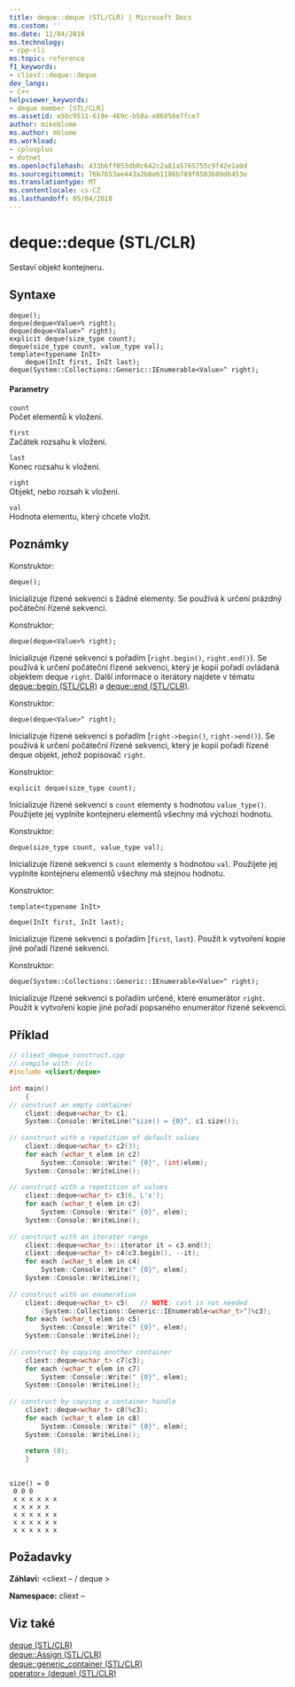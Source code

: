 ```yaml
---
title: deque::deque (STL/CLR) | Microsoft Docs
ms.custom: ''
ms.date: 11/04/2016
ms.technology:
- cpp-cli
ms.topic: reference
f1_keywords:
- cliext::deque::deque
dev_langs:
- C++
helpviewer_keywords:
- deque member [STL/CLR]
ms.assetid: e5bc9511-619e-469c-b50a-e06858e7fce7
author: mikeblome
ms.author: mblome
ms.workload:
- cplusplus
- dotnet
ms.openlocfilehash: 433b6ff053db0c642c2a81a5765755c9f42e1a0d
ms.sourcegitcommit: 76b7653ae443a2b8eb1186b789f8503609d6453e
ms.translationtype: MT
ms.contentlocale: cs-CZ
ms.lasthandoff: 05/04/2018
---
```

# <a name="dequedeque-stlclr"></a>deque::deque (STL/CLR)
Sestaví objekt kontejneru.  
  
## <a name="syntax"></a>Syntaxe  
  
```  
deque();  
deque(deque<Value>% right);  
deque(deque<Value>^ right);  
explicit deque(size_type count);  
deque(size_type count, value_type val);  
template<typename InIt>  
    deque(InIt first, InIt last);  
deque(System::Collections::Generic::IEnumerable<Value>^ right);  
```  
  
#### <a name="parameters"></a>Parametry  
 `count`  
 Počet elementů k vložení.  
  
 `first`  
 Začátek rozsahu k vložení.  
  
 `last`  
 Konec rozsahu k vložení.  
  
 `right`  
 Objekt, nebo rozsah k vložení.  
  
 `val`  
 Hodnota elementu, který chcete vložit.  
  
## <a name="remarks"></a>Poznámky  
 Konstruktor:  
  
 `deque();`  
  
 Inicializuje řízené sekvenci s žádné elementy. Se používá k určení prázdný počáteční řízené sekvenci.  
  
 Konstruktor:  
  
 `deque(deque<Value>% right);`  
  
 Inicializuje řízené sekvenci s pořadím [`right.begin()`, `right.end()`). Se používá k určení počáteční řízené sekvenci, který je kopií pořadí ovládaná objektem deque `right`. Další informace o iterátory najdete v tématu [deque::begin (STL/CLR)](../dotnet/deque-begin-stl-clr.md) a [deque::end (STL/CLR)](../dotnet/deque-end-stl-clr.md).  
  
 Konstruktor:  
  
 `deque(deque<Value>^ right);`  
  
 Inicializuje řízené sekvenci s pořadím [`right->begin()`, `right->end()`). Se používá k určení počáteční řízené sekvenci, který je kopií pořadí řízené deque objekt, jehož popisovač `right`.  
  
 Konstruktor:  
  
 `explicit deque(size_type count);`  
  
 Inicializuje řízené sekvenci s `count` elementy s hodnotou `value_type()`. Použijete jej vyplníte kontejneru elementů všechny má výchozí hodnotu.  
  
 Konstruktor:  
  
 `deque(size_type count, value_type val);`  
  
 Inicializuje řízené sekvenci s `count` elementy s hodnotou `val`. Použijete jej vyplníte kontejneru elementů všechny má stejnou hodnotu.  
  
 Konstruktor:  
  
 `template<typename InIt>`  
  
 `deque(InIt first, InIt last);`  
  
 Inicializuje řízené sekvenci s pořadím [`first`, `last`). Použít k vytvoření kopie jiné pořadí řízené sekvenci.  
  
 Konstruktor:  
  
 `deque(System::Collections::Generic::IEnumerable<Value>^ right);`  
  
 Inicializuje řízené sekvenci s pořadím určené, které enumerátor `right`. Použít k vytvoření kopie jiné pořadí popsaného enumerátor řízené sekvenci.  
  
## <a name="example"></a>Příklad  
  
```cpp  
// cliext_deque_construct.cpp   
// compile with: /clr   
#include <cliext/deque>   
  
int main()   
    {   
// construct an empty container   
    cliext::deque<wchar_t> c1;   
    System::Console::WriteLine("size() = {0}", c1.size());   
  
// construct with a repetition of default values   
    cliext::deque<wchar_t> c2(3);   
    for each (wchar_t elem in c2)   
        System::Console::Write(" {0}", (int)elem);   
    System::Console::WriteLine();   
  
// construct with a repetition of values   
    cliext::deque<wchar_t> c3(6, L'x');   
    for each (wchar_t elem in c3)   
        System::Console::Write(" {0}", elem);   
    System::Console::WriteLine();   
  
// construct with an iterator range   
    cliext::deque<wchar_t>::iterator it = c3.end();   
    cliext::deque<wchar_t> c4(c3.begin(), --it);   
    for each (wchar_t elem in c4)   
        System::Console::Write(" {0}", elem);   
    System::Console::WriteLine();   
  
// construct with an enumeration   
    cliext::deque<wchar_t> c5(   // NOTE: cast is not needed   
        (System::Collections::Generic::IEnumerable<wchar_t>^)%c3);   
    for each (wchar_t elem in c5)   
        System::Console::Write(" {0}", elem);   
    System::Console::WriteLine();   
  
// construct by copying another container   
    cliext::deque<wchar_t> c7(c3);   
    for each (wchar_t elem in c7)   
        System::Console::Write(" {0}", elem);   
    System::Console::WriteLine();   
  
// construct by copying a container handle   
    cliext::deque<wchar_t> c8(%c3);   
    for each (wchar_t elem in c8)   
        System::Console::Write(" {0}", elem);   
    System::Console::WriteLine();   
  
    return (0);   
    }  
  
```  
  
```Output  
size() = 0  
 0 0 0  
 x x x x x x  
 x x x x x  
 x x x x x x  
 x x x x x x  
 x x x x x x  
```  
  
## <a name="requirements"></a>Požadavky  
 **Záhlaví:** \<cliext – / deque >  
  
 **Namespace:** cliext –  
  
## <a name="see-also"></a>Viz také  
 [deque (STL/CLR)](../dotnet/deque-stl-clr.md)   
 [deque::Assign (STL/CLR)](../dotnet/deque-assign-stl-clr.md)   
 [deque::generic_container (STL/CLR)](../dotnet/deque-generic-container-stl-clr.md)   
 [operator= (deque) (STL/CLR)](../dotnet/operator-assign-deque-stl-clr.md)